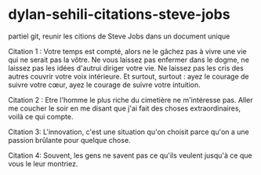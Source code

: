 # dylan-sehili-citations-steve-jobs
partiel git, reunir les citions de Steve Jobs dans un document unique 

Citation 1 : Votre temps est compté, alors ne le gâchez pas à vivre une vie qui ne serait pas la vôtre. Ne vous laissez pas enfermer dans le dogme, ne laissez pas les idées d'autrui diriger votre vie. Ne laissez pas les cris des autres couvrir votre voix intérieure. Et surtout, surtout : ayez le courage de suivre votre cœur, ayez le courage de suivre votre intuition.

Citation 2 : Etre l'homme le plus riche du cimetière ne m'intéresse pas. Aller me coucher le soir en me disant que j'ai fait des choses extraordinaires, voilà ce qui compte.

Citation 3: L'innovation, c'est une situation qu'on choisit parce qu'on a une passion brûlante pour quelque chose.

Citation 4: Souvent, les gens ne savent pas ce qu'ils veulent jusqu'à ce que vous le leur montriez. 
